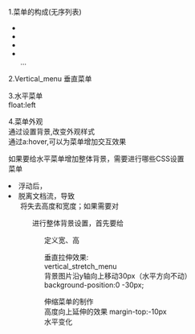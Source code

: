 1.菜单的构成(无序列表)  
<ul>
<li><a href="#"></a></li>
<li><a href="#"></a></li>
<li><a href="#"></a></li>
<li><a href="#"></a></li>
...
</ul>

2.Vertical_menu 垂直菜单  

3.水平菜单  
  float:left  

4.菜单外观  
通过设置背景,改变外观样式  
通过a:hover,可以为菜单增加交互效果  

如果要给水平菜单增加整体背景，需要进行哪些CSS设置  
菜单<li>浮动后，<li>脱离文档流，导致<ul>将失去高度和宽度；如果需要对<ul>进行整体背景设置，首先要给<ul>定义宽、高  

垂直拉伸效果:  
vertical_stretch_menu  
背景图片沿y轴向上移动30px（水平方向不动）  
background-position:0 -30px;  

伸缩菜单的制作  
高度向上延伸的效果 margin-top:-10px  
水平变化  

